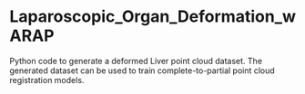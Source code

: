 # Laparoscopic_Organ_Deformation_wARAP
Python code to generate a deformed Liver point cloud dataset. The generated dataset can be used to train complete-to-partial point cloud registration models. 
